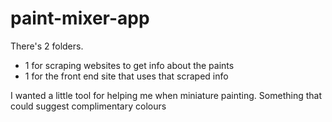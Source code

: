 # paint-mixer-app

There's 2 folders.

- 1 for scraping websites to get info about the paints
- 1 for the front end site that uses that scraped info 

I wanted a little tool for helping me when miniature painting. Something that could suggest complimentary colours